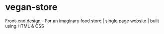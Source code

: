 # vegan-store
Front-end design - For an imaginary food store | single page website | built using HTML & CSS
